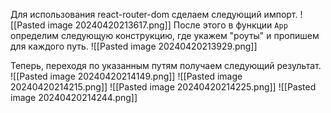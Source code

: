Для использования react-router-dom сделаем следующий импорт.
![[Pasted image 20240420213617.png]]
После этого в функции `App` определим следующую конструкцию, где укажем "роуты" и пропишем для каждого путь.
![[Pasted image 20240420213929.png]]

Теперь, переходя по указанным путям получаем следующий результат.
![[Pasted image 20240420214149.png]]
![[Pasted image 20240420214215.png]]
![[Pasted image 20240420214225.png]]
![[Pasted image 20240420214244.png]]


